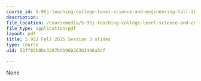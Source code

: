 ```yaml
---
course_id: 5-95j-teaching-college-level-science-and-engineering-fall-2015
description: ''
file_location: /coursemedia/5-95j-teaching-college-level-science-and-engineering-fall-2015/53ff85b0bc3207bdb960263b3446a5cf_MIT5_95JF15_class3_slides.pdf
file_type: application/pdf
layout: pdf
title: 5.95J Fall 2015 Session 3 slides
type: course
uid: 53ff85b0bc3207bdb960263b3446a5cf

---
```

None